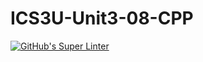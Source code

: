 # ICS3U-Unit3-08-CPP

[![GitHub's Super Linter](https://github.com/Ethan-Prieur1/ICS3U-Unit3-08-CPP/workflows/GitHub's%20Super%20Linter/badge.svg)](https://github.com/Ethan-Prieur1/ICS3U-Unit3-08-CPP/actions)

